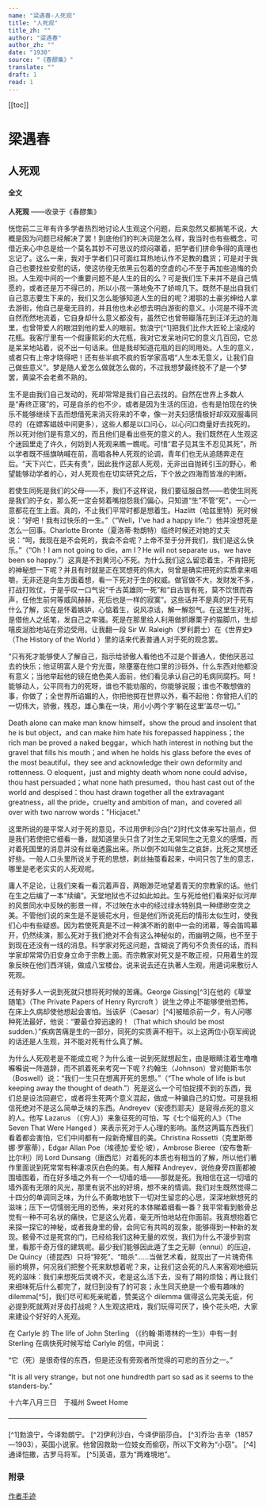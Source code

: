 ```yaml
---
name: "梁遇春-人死观"
title: "人死观"
title_zh: ""
author: "梁遇春"
author_zh: ""
date: "1930"
source: "《春醪集》"
translate: ""
draft: 1
read: 1
---
```


[[toc]]

# 梁遇春

## 人死观

<!-- tabs:start -->

#### **全文**

**人死观**
——收录于《春醪集》

恍惚前二三年有许多学者热烈地讨论人生观这个问题，后来忽然又都搁笔不说，大概是因为问题已经解决了罢！到底他们的判决词是怎么样，我当时也有些概念，可借近来心中总是给一个莫名其妙不可思议的烦闷罩着，把学者们拼命争得的真理也忘记了。这么一来，我对于学者们只可面红耳热地认作不足教的蠢货；可是对于我自己也要找些安慰的话，使这彷徨无依黑云包着的空虚的心不至于再加些追悔的负担。人生观中间的一个重要问题不是人生的目的么？可是我们生下来并不是自己情愿的，或者还是万不得已的，所以小孩一落地免不了娇啼几下。既然不是出自我们自己意志要生下来的，我们又怎么能够知道人生的目的呢？湘鄂的土豪劣绅给人拿去游街，他自己是毫无目的，并且他也未必想去明白游街的意义。小河是不得不流自然而然地流着，它自身却什么意义都没有，虽然它也曾带瓣落花到汪洋无边的海里，也曾带爱人的眼泪到他的爱人的眼前。勃浪宁[^1]把我们比作大匠轮上滚成的花瓶。我客厅里有一个假康熙彩的大花瓶，我对它发呆地问它的意义几百回，它总是呆呆地站着，说不出一句话来。但是我却知道花瓶的目的同用处。人生的意义，或者只有上帝才晓得吧！还有些半疯不疯的哲学家高唱“人生本无意义，让我们自己做些意义”。梦是随人爱怎么做就怎么做的，不过我想梦最终脱不了是一个梦罢，黄粱不会老煮不熟的。

生不是由我们自己发动的，死却常常是我们自己去找的。自然在世界上多数人是“寿终正寝”的，可是自杀的也不少，或者是因为生活的压迫，也有是怕现在的快乐不能够继续下去而想借死来消灭将来的不幸，像一对夫妇感情极好却双双服毒同尽的（在嫖客娼妓中间更多），这些人都是以口问心，以心问口商量好去找死的。所以死对他们是有意义的，而且他们是看出些死的意义的人。我们既然在人生观这个迷园里走了许久，何妨到人死观来瞧一瞧呢。可惜“君子见其生不忍见其死”，所以学者既不摇旗呐喊在前，高唱各种人死观的论调，青年们也无从追随奔走在后。“天下兴亡，匹夫有责”，因此我作这部人死观，无非出自抛砖引玉的野心，希望能够动学者的心，对人死观也在切实研究之后，下个放之四海而皆准的判断。

若使生同死是我们的父母——不，我们不这样说，我们要征服自然——若使生同死是我们的子女，那么死一定会努着嘴抱怨我们偏心，只知道“生”不管“死”，一心一意都花在生上面。真的，不止我们平常时都是想着生。Hazlitt（哈兹里特）死时候说：“好吧！我有过快乐的一生。”（“Well，I've had a happy life.”）他并没想死是怎么一回事。Charlotte Bronte（夏洛蒂·勃朗特）临终时候还对她的丈夫说：“呵，我现在是不会死的，我会不会呢？上帝不至于分开我们，我们是这么快乐。”（“Oh！I am not going to die，am I？He will not separate us，we have been so happy.”）这真是不到黄河心不死。为什么我们这么留恋着生，不肯把死的神秘想一下呢？并且有时就是正在冥想死的伟大，何曾是确实把死的实质拿来咀嚼，无非还是向生方面着想，看一下死对于生的权威。做官做不大，发财发不多，打战打败仗，于是乎叹一口气说“千古英雄同一死”和“自古皆有死，莫不饮恨而吞声，任他生前何等威风赫赫，死后也是一样的寂寞”。这些话并不是真的对于死有什么了解，实在是怀着嫉妒，心惦着生，说风凉话，解一解怨气。在这里生对死，是借他人之纸笔，发自己之牢骚。死是在那里给人利用做抓爆栗子的猫脚爪，生却嘻皮涎脸地站在旁边受用。让我翻一段 Sir W. Raleigh（罗利爵士）在《世界史》（The History of the World ）里的话来代表普通人对于死的观念罢。

“只有死才能够使人了解自己，指示给骄傲人看他也不过是个普通人，使他厌恶过去的快乐；他证明富人是个穷光蛋，除壅塞在他口里的沙砾外，什么东西对他都没有意义；当他举起他的镜在绝色美人面前，他们看见承认自己的毛病同腐朽。呵！能够动人，公平同有力的死呀，谁也不能劝服的，你能够说服；谁也不敢想做的事，你做了；全世界所谄媚的人，你把他掷在世界以外，看不起他：你曾把人们的一切伟大，骄傲，残忍，雄心集在一块，用小小两个字‘躺在这里’盖尽一切。”

Death alone can make man know himself，show the proud and insolent that he is but object，and can make him hate his forepassed happiness；the rich man be proved a naked beggar，which hath interest in nothing but the gravel that fills his mouth；and when he holds his glass before the eves of the most beautiful，they see and acknowledge their own deformity and rottenness. O eloquent，just and mighty death whom none could advise，thou hast persuaded；what none hath presumed，thou hast cast out of the world and despised：thou hast drawn together all the extravagant greatness，all the pride，cruelty and ambition of man，and covered all over with two narrow words："Hicjacet."

这里所说的是平常人对于死的意见，不过用伊利沙白[^2]时代文体来写壮丽点，但是我们若使把它细看一番，就知道里头只含了对生之无常同生之无意义的感慨，而对着死国里的消息并没有丝毫透露出来。所以倒不如叫做生之哀辞，比死之冥想还好些。一般人口头里所说关于死的思想，剥丝抽茧看起来，中间只包了生的意志，哪里是老老实实的人死观呢。

庸人不足论，让我们来看一看沉着声音，两眼渺茫地望着青天的宗教家的话。他们在生之后编了一本“续编”。天堂地狱也不过如此如此。生与死给他们看来好似河岸的风景同水中反映的影景一样，不过映在水中的经过绿水特别具一种缥缈空灵之美。不管他们说的来生是不是镜花水月，但是他们所说死后的情形太似生时，使我们心中有些疑惑。因为若使死真是不过一种演不断的剧中一会的闭幕，等会笛鸣幕开，仍然续演，那么死对于我们绝对不会有这么神秘似的，而幽明之隔，也不至于到现在还没有一线的消息。科学家对死这问题，含糊说了两句不负责任的话，而科学家却常常仍旧安身立命于宗教上面。而宗教家对死又是不敢正视，只用着生的现象反映在他们西洋镜，做成八宝楼台。说来说去还在执著人生观，用遁词来敷衍人死观。

还有好多人一说到死就只想将死时候的苦痛。George Gissing[^3]在他的《草堂随笔》（The Private Papers of Henry Ryrcroft ）说生之停止不能够使他恐怖，在床上久病却使他想起会害怕。当该萨（Caesar）[^4]被暗杀前一夕，有人问哪种死法最好，他说：“要最仓猝迅速的！（That which should be most sudden.）”疾病苦痛是生的一部分，同死的实质满不相干。以上这两位小窃军阀说的话还是人生观，并不能对死有什么真了解。

为什么人死观老是不能成立呢？为什么谁一说到死就想起生，由是眼睛注着生噜噜囌囌说一阵遁辞，而不抓着死来考究一下呢？约翰生（Johnson）曾对鲍斯韦尔（Boswell）说：“我们一生只在想离开死的思想。”（“The whole of life is but keeping away the thought of death.”）死是这么一个可怕捉摸不到的东西，我们总是设法回避它，或者将生死两个意义混起，做成一种骗自己的幻觉。可是我相信死绝对不是这么简单乏味的东西。Andreyev（安德烈耶夫）是窥得点死的意义的人。他写 Lazarus （《穷人》）来象征死的可怕，写《七个缢死的人》（The Seven That Were Hanged ）来表示死对于人心理的影响。虽然这两篇东西我们看着都会害怕，它们中间都有一段新奇耀目的美。Christina Rossetti（克里斯蒂娜·罗塞蒂），Edgar Allan Poe（埃德加·爱伦·坡），Ambrose Bieree（安布鲁斯·比尔利）同 Lord Dunsang（唐西尼）对着死的本质也有相当的了解，所以他们著作里面说到死常常有种凄凉灰白色的美。有人解释 Andreyev，说他身旁四面都被围墙围着，而在好多墙之外有一个一切墙的墙——那就是死。我相信在这一切墙的墙外面有无限的风光，那里有说不出的好境，想不来的情调。我们对生既然觉得二十四分的单调同乏味，为什么不勇敢地放下一切对生留恋的心思，深深地默想死的滋味；压下一切懦弱无用的恐怖，来对死的本体睇着细看一番？我平常看到骸骨总觉有一种不可名状的痛快，它是这么光着，毫无所怕地站在你面前。我真想抱着它来探一探它的神秘，或者我身里的骨，会同它有共鸣的现象，能够得到一种新的发现。骸骨不过是死宫的门，已经给我们这种无量的欢悦，我们为什么不漫步到宫里，看那千奇万怪的建筑呢。最少我们能够因此遁了生之无聊（ennui）的压迫，De Quincy（德昆西）只将“猝死”、“暗杀”……当做艺术看，就现出了一片瑰奇伟丽的境界，何况我们把整个死来默想着呢？来，让我们这会死的凡人来客观地细玩死的滋味：我们来想死后灵魂不灭，老是这么活下去，没有了期的烦恼；再让我们来细味死后什么都完了，就归到没有了的可哀；永生同灭绝是一个极有趣味的 dilemma[^5]，我们尽可和死亲昵着，赞美这个 dilemma 做得这么完美无疵，何必提到死就两对牙齿打战呢？人生观这把戏，我们玩得可厌了，换个花头吧，大家来建设个好好的人死观。

在 Carlyle 的 The life of John Sterling （《约翰·斯塔林的一生》）中有一封 Sterling 在病快死时候写给 Carlyle 的信，中间说：

“它（死）是很奇怪的东西，但是还没有旁观者所觉得的可悲的百分之一。”

“It is all very strange，but not one hundredth part so sad as it seems to the standers-by.”

十六年八月三日　于福州 Sweet Home

————————————————————

[^1]勃浪宁，今译勃朗宁。
[^2]伊利沙白，今译伊丽莎白。
[^3]乔治·吉辛（1857—1903），英国小说家。他曾因救助一位妓女而偷窃，所以下文称为“小窃”。
[^4]通译恺撒，古罗马将军。
[^5]英语，意为“两难境地”。

<!-- tabs:end -->

### 附录

[作者手迹](../images/liangyuchun.jpg)
